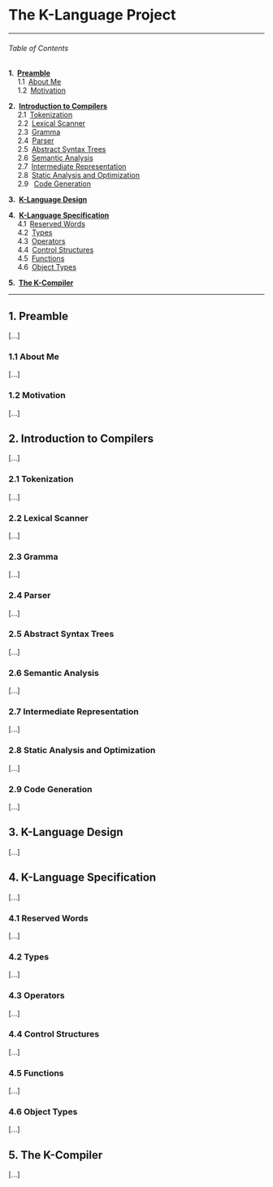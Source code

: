 # The K-Language Project

---
###### Table of Contents

__1.&nbsp; [Preamble](#1-preamble)__  
&ensp;&ensp; 1.1&ensp;[About Me](#11-about-me)  
&ensp;&ensp; 1.2&ensp;[Motivation](#12-motivation)  

__2.&ensp;[Introduction to Compilers](#2-introduction-to-compilers)__  
&ensp;&ensp; 2.1&ensp;[Tokenization](#21-tokenization)  
&ensp;&ensp; 2.2&ensp;[Lexical Scanner](#22-lexical-scanner)  
&ensp;&ensp; 2.3&ensp;[Gramma](#23-gramma)  
&ensp;&ensp; 2.4&ensp;[Parser](#24-parser)  
&ensp;&ensp; 2.5&ensp;[Abstract Syntax Trees](#25-abstract-syntax-trees)  
&ensp;&ensp; 2.6&ensp;[Semantic Analysis](#26-semantic-analysis)  
&ensp;&ensp; 2.7&ensp;[Intermediate Representation](#27-intermediate-representation)  
&ensp;&ensp; 2.8&ensp;[Static Analysis and Optimization](#28-static-analysis-and-optimization)  
&ensp;&ensp; 2.9&ensp; [Code Generation](#29-code-generation)  

__3.&ensp;[K-Language Design](#3-k-language-design)__  

__4.&ensp;[K-Language Specification](#4-k-language-specification)__  
&ensp;&ensp; 4.1&ensp;[Reserved Words](#41-reserved-words)  
&ensp;&ensp; 4.2&ensp;[Types](#42-types)  
&ensp;&ensp; 4.3&ensp;[Operators](#43-operators)  
&ensp;&ensp; 4.4&ensp;[Control Structures](#44-control-structures)  
&ensp;&ensp; 4.5&ensp;[Functions](#45-functions)  
&ensp;&ensp; 4.6&ensp;[Object Types](#46-object-types)  

__5.&ensp;[The K-Compiler](#5-the-k-compiler)__

---

## 1. Preamble
[...]

### 1.1 About Me
[...]

### 1.2 Motivation
[...]


## 2. Introduction to Compilers
[...]

### 2.1 Tokenization
[...]

### 2.2 Lexical Scanner
[...]

### 2.3 Gramma
[...]

### 2.4 Parser
[...]

### 2.5 Abstract Syntax Trees
[...]

### 2.6 Semantic Analysis
[...]

### 2.7 Intermediate Representation
[...]

### 2.8 Static Analysis and Optimization
[...]

### 2.9 Code Generation
[...]


## 3. K-Language Design
[...]

## 4. K-Language Specification
[...]

### 4.1 Reserved Words
[...]

### 4.2 Types
[...]

### 4.3 Operators
[...]

### 4.4 Control Structures
[...]

### 4.5 Functions
[...]

### 4.6 Object Types
[...]


## 5. The K-Compiler
[...]
